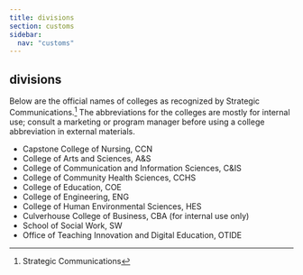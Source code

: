 ```yaml
---
title: divisions
section: customs
sidebar:
  nav: "customs"
---
```

## divisions

Below are the official names of colleges as recognized by Strategic Communications.[^80] The abbreviations for the colleges are mostly for internal use; consult a marketing or program manager before using a college abbreviation in external materials.

*   Capstone College of Nursing, CCN
*   College of Arts and Sciences, A&S
*   College of Communication and Information Sciences, C&IS
*   College of Community Health Sciences, CCHS
*   College of Education, COE
*   College of Engineering, ENG
*   College of Human Environmental Sciences, HES
*   Culverhouse College of Business, CBA (for internal use only)
*   School of Social Work, SW
*   Office of Teaching Innovation and Digital Education, OTIDE

[^80]: Strategic Communications